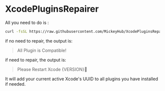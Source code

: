 # XcodePluginsRepairer

All you need to do is : 

```bash
curl -fsSL https://raw.githubusercontent.com/MickeyHub/XcodePluginsRepairer/master/repair.sh | sh
```
if no need to repair, the output is:

> All Plugin is Compatible!

if need to repair, the output is:

> Please Restart Xcode {VERSION}🍺

It will add your current active Xcode's UUID to all plugins you have installed if needed.
